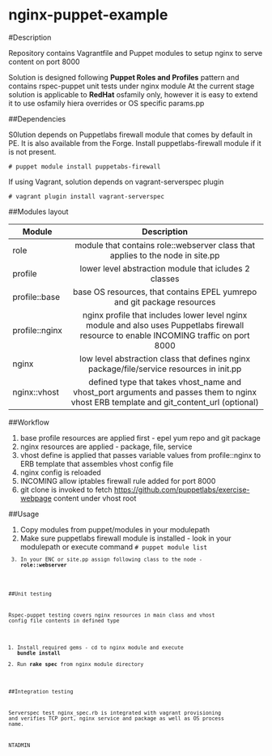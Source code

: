 nginx-puppet-example
====================


#Description

Repository contains Vagrantfile and Puppet modules to setup nginx to serve content on port 8000

Solution is designed following **Puppet Roles and Profiles** pattern and contains rspec-puppet unit tests under nginx module
At the current stage solution is applicable to **RedHat** osfamily only, however it is easy to extend it to use osfamily hiera overrides or OS specific params.pp

##Dependencies

S0lution depends on Puppetlabs firewall module that comes by default in PE. 
It is also available from the Forge. Install puppetlabs-firewall module if it is not present.

 <code># puppet module install puppetabs-firewall</code>
 
If using Vagrant, solution depends on vagrant-serverspec plugin

 <code># vagrant plugin install vagrant-serverspec</code>

##Modules layout

| Module        | Description   |
| ------------- |:-------------:|
| role    | module that contains role::webserver class that applies to the node in site.pp |
| profile | lower level abstraction module that icludes 2 classes
| profile::base | base OS resources, that contains EPEL yumrepo and git package resources |
| profile::nginx | nginx profile that includes lower level nginx module and also uses Puppetlabs firewall resource to enable INCOMING traffic on port 8000 |
| nginx | low level abstraction class that defines nginx package/file/service resources in init.pp |
| nginx::vhost | defined type that takes vhost_name and vhost_port arguments and passes them to nginx vhost ERB template and git_content_url (optional) |

##Workflow

  1. base profile resources are applied first - epel yum repo and git package
  2. nginx resources are applied - package, file, service
  3. vhost define is applied that passes variable values from profile::nginx to ERB template that assembles vhost config file
  4. nginx config is reloaded
  5. INCOMING allow iptables firewall rule added for port 8000
  6. git clone is invoked to fetch https://github.com/puppetlabs/exercise-webpage content under vhost root

##Usage
  
  1. Copy modules from puppet/modules in your modulepath
  2. Make sure puppetlabs firewall module is installed - look in your modulepath or execute command
     <code># puppet module list<code>
  3. In your ENC or site.pp assign following class to the node - **role::webserver**

##Unit testing

  Rspec-puppet testing covers nginx resources in main class and vhost config file contents in defined type
  
  1. Install required gems - cd to nginx module and execute **bundle install**
  2. Run **rake spec** from nginx module directory

##Integration testing

  Serverspec test nginx_spec.rb is integrated with vagrant provisioning and verifies TCP port, nginx service and package as well as OS process name.

NTADMIN
